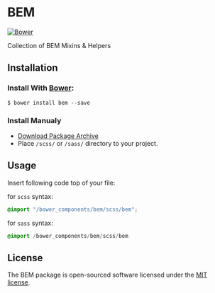 # BEM
[![Bower](https://img.shields.io/bower/v/bem.svg)](https://github.com/zgabievi/bem)

Collection of BEM Mixins &amp; Helpers

## Installation
### Install With [Bower](http://bower.io/):
```
$ bower install bem --save
```
### Install Manualy
- [Download Package Archive](https://github.com/zgabievi/bem/archive/master.zip)
- Place `/scss/` or `/sass/` directory to your project.

## Usage
Insert following code top of your file:

for `scss` syntax:
```scss
@import "/bower_components/bem/scss/bem";
```

for `sass` syntax:
```sass
@import /bower_components/bem/scss/bem
```

## License
The BEM package is open-sourced software licensed under the [MIT license](http://opensource.org/licenses/MIT).
